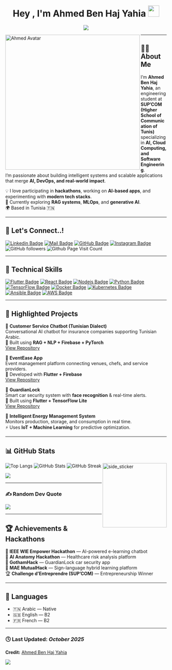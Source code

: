<h1 align="center"><b>Hey , I'm Ahmed Ben Haj Yahia </b><img src="https://media.giphy.com/media/hvRJCLFzcasrR4ia7z/giphy.gif" width="35"></h1>

<p align="center">
  <a href="https://github.com/DenverCoder1/readme-typing-svg">
    <img src="https://readme-typing-svg.herokuapp.com?font=Time+New+Roman&color=cyan&size=25&center=true&vCenter=true&width=600&height=100&lines=Hey!+It's+Ahmed+Ben+Haj+Yahia..💻;Full+Stack+Developer+|+AI+Engineer;Cloud+and+DevOps+Enthusiast;Always+learning+new+things+🚀">
  </a>
</p>

<!-- Avatar -->
<img title="My Avatar" align="left" src="assets/images/ahmed.png" width="420px" alt="Ahmed Avatar" >

---

## 👨‍💻 **About Me**

I’m **Ahmed Ben Haj Yahia**, an engineering student at **SUP’COM (Higher School of Communication of Tunis)** specializing in **AI, Cloud Computing, and Software Engineering**.  
I’m passionate about building intelligent systems and scalable applications that merge **AI, DevOps, and real-world impact**.  

💡 I love participating in **hackathons**, working on **AI-based apps**, and experimenting with **modern tech stacks**.  
🎯 Currently exploring **RAG systems**, **MLOps**, and **generative AI**.  
🌍 Based in Tunisia 🇹🇳  

---

## 🤝 **Let's Connect..!**

[![Linkedin Badge](https://img.shields.io/badge/-AhmedBenHajYahia-0e76a8?style=flat&labelColor=0e76a8&logo=linkedin&logoColor=white)](www.linkedin.com/in/ahmed-ben-haj-yahia)
[![Mail Badge](https://img.shields.io/badge/-ahmed.belhajyahia@supcom.tn-c0392b?style=flat&labelColor=c0392b&logo=gmail&logoColor=white)](mailto:ahmed.belhajyahia@supcom.tn)
[![GitHub Badge](https://img.shields.io/badge/-ahmedbhyy-black?style=flat&labelColor=black&logo=github&logoColor=white)](https://github.com/ahmedbhyy)
[![Instagram Badge](https://img.shields.io/badge/-@ahmedbhy-e84393?style=flat&labelColor=e84393&logo=instagram&logoColor=white)](https://www.instagram.com/ahmedbelhajyahia/)
![GitHub followers](https://img.shields.io/github/followers/ahmedbhyy?style=social)
![Github Page Visit Count](https://komarev.com/ghpvc/?username=ahmedbhyy)

---

## 🧠 **Technical Skills**

[![Flutter Badge](https://img.shields.io/badge/-Flutter-02569B?style=for-the-badge&labelColor=black&logo=flutter&logoColor=02569B)](#)
[![React Badge](https://img.shields.io/badge/-React-61DBFB?style=for-the-badge&labelColor=black&logo=react&logoColor=61DBFB)](#)
[![Nodejs Badge](https://img.shields.io/badge/-Node.js-3C873A?style=for-the-badge&labelColor=black&logo=node.js&logoColor=3C873A)](#)
[![Python Badge](https://img.shields.io/badge/-Python-FFD43B?style=for-the-badge&labelColor=black&logo=python&logoColor=FFD43B)](#)
[![TensorFlow Badge](https://img.shields.io/badge/-TensorFlow-FF6F00?style=for-the-badge&labelColor=black&logo=tensorflow&logoColor=FF6F00)](#)
[![Docker Badge](https://img.shields.io/badge/-Docker-2496ED?style=for-the-badge&labelColor=black&logo=docker&logoColor=2496ED)](#)
[![Kubernetes Badge](https://img.shields.io/badge/-Kubernetes-326CE5?style=for-the-badge&labelColor=black&logo=kubernetes&logoColor=326CE5)](#)
[![Ansible Badge](https://img.shields.io/badge/-Ansible-EE0000?style=for-the-badge&labelColor=black&logo=ansible&logoColor=EE0000)](#)
[![AWS Badge](https://img.shields.io/badge/-AWS-FF9900?style=for-the-badge&labelColor=black&logo=amazonaws&logoColor=FF9900)](#)

---

## 🚀 **Highlighted Projects**

🔹 **Customer Service Chatbot (Tunisian Dialect)**  
Conversational AI chatbot for insurance companies supporting Tunisian Arabic.  
🧠 Built using **RAG + NLP + Firebase + PyTorch**  
[View Repository](https://github.com/ahmedbhyy)

🔹 **EventEase App**  
Event management platform connecting venues, chefs, and service providers.  
📱 Developed with **Flutter + Firebase**  
[View Repository](https://github.com/ahmedbhyy)

🔹 **GuardianLock**  
Smart car security system with **face recognition** & real-time alerts.  
🚗 Built using **Flutter + TensorFlow Lite**  
[View Repository](https://github.com/ahmedbhyy)

🔹 **Intelligent Energy Management System**  
Monitors production, storage, and consumption in real time.  
⚡ Uses **IoT + Machine Learning** for predictive optimization.  

---

## 📊 **GitHub Stats**

<img align="right" width=200px height=200px alt="side_sticker" src="https://media.giphy.com/media/TEnXkcsHrP4YedChhA/giphy.gif" />

![Top Langs](https://github-readme-stats.vercel.app/api/top-langs/?username=ahmedbhyy&show_icons=true&locale=en&layout=compact&langs_count=10&theme=algolia)
![GitHub Stats](https://github-readme-stats.vercel.app/api?username=ahmedbhyy&show_icons=true&theme=radical)
![GitHub Streak](https://github-readme-streak-stats.herokuapp.com/?user=ahmedbhyy&theme=algolia)

![](https://github-readme-activity-graph.vercel.app/graph?username=ahmedbhyy&theme=react)

---

### ✍️ Random Dev Quote  
![](https://quotes-github-readme.vercel.app/api?type=horizontal&theme=radical)

---

## 🏆 **Achievements & Hackathons**

🥇 **IEEE WIE Empower Hackathon** — AI-powered e-learning chatbot  
🥇 **AI Anatomy Hackathon** — Healthcare risk analysis platform  
🥈 **GothamHack** — GuardianLock car security app  
🥉 **MAE MutualHack** — Sign-language hybrid learning platform  
🏆 **Challenge d’Entreprendre (SUP’COM)** — Entrepreneurship Winner

---

## 🧩 **Languages**

- 🇹🇳 Arabic — Native  
- 🇬🇧 English — B2  
- 🇫🇷 French — B2  

---

### 🕓 Last Updated: *October 2025*  
**Credit:** [Ahmed Ben Haj Yahia](https://github.com/ahmedbhyy)  

<img src="https://user-images.githubusercontent.com/73097560/115834477-dbab4500-a447-11eb-908a-139a6edaec5c.gif">

